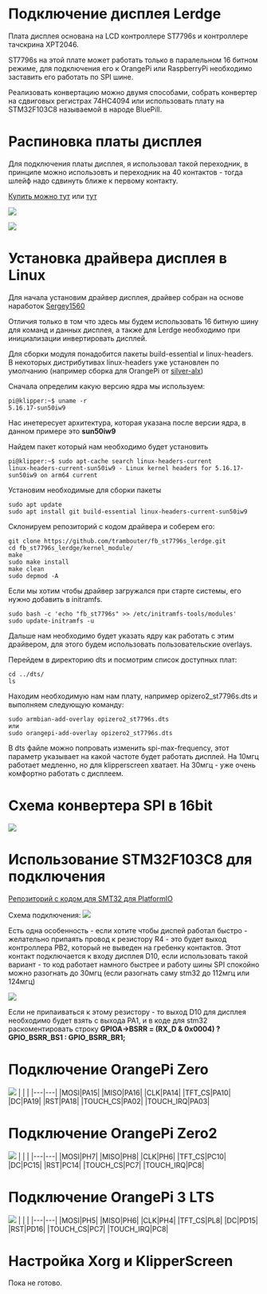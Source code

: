 # Подключение дисплея Lerdge
Плата дисплея основана на LCD контроллере ST7796s и контроллере тачскрина XPT2046.

ST7796s на этой плате может работать только в паралельном 16 битном режиме, для подключения его к OrangePi или RaspberryPi необходимо заставить его работать по SPI шине.

Реализовать конвертацию можно двумя способами, собрать конвертер на сдвиговых регистрах 74HC4094 или использовать плату на STM32F103C8 называемой в народе BluePill.

# Распиновка платы дисплея
Для подключения платы дисплея, я использовал такой переходник, в принципе можно использовть и переходник на 40 контактов - тогда шлейф надо сдвинуть ближе к первому контакту.

[Купить можно тут](https://aliexpress.ru/item/1005003044150117.html?sku_id=12000023422069312) или [тут](https://voltiq.ru/shop/fpc-ffc-dip-flat-cable-loop-adapter/?attribute_pa_cable-loop-type=40-pins)

![](images/FPC-36P.png)



![](images/dboard_pins.png)

# Установка драйвера дисплея в Linux
Для начала установим драйвер дисплея, драйвер собран на основе наработок [Sergey1560](https://github.com/Sergey1560/fb_st7796s)

Отличия только в том что здесь мы будем использовать 16 битную шину для команд и данных дисплея, а также для Lerdge необходимо при инициализации инвертировать дисплей.

Для сборки модуля понадобится пакеты build-essential и linux-headers.
В некоторых дистрибутивах linux-headers уже установлен по умолчанию (например сборка для OrangePi от [silver-alx](https://github.com/silver-alx/sbc/releases/tag/3.0.8))

Сначала определим какую версию ядра мы используем:
```
pi@klipper:~$ uname -r
5.16.17-sun50iw9
```

Нас инетересует архитектура, которая указана после версии ядра, в данном примере это **sun50iw9**

Найдем пакет который нам необходимо будет установить
```
pi@klipper:~$ sudo apt-cache search linux-headers-current
linux-headers-current-sun50iw9 - Linux kernel headers for 5.16.17-sun50iw9 on arm64 current
```

Установим необходимые для сборки пакеты 
```
sudo apt update
sudo apt install git build-essential linux-headers-current-sun50iw9
```

Склонируем репозиторий с кодом драйвера и соберем его:
```
git clone https://github.com/trambouter/fb_st7796s_lerdge.git
cd fb_st7796s_lerdge/kernel_module/
make
sudo make install
make clean
sudo depmod -A
```

Если мы хотим чтобы драйвер загружался при старте системы, его нужно добавить в initramfs.
```
sudo bash -c 'echo "fb_st7796s" >> /etc/initramfs-tools/modules'
sudo update-initramfs -u
```

Дальше нам необходимо будет указать ядру как работать с этим драйвером, для этого будем использовать пользовательские overlays.

Перейдем в директорию dts и посмотрим список доступных плат:
```
cd ../dts/
ls 
```

Находим необходимую нам нам плату, например opizero2_st7796s.dts и выполняем следующую команду:
```
sudo armbian-add-overlay opizero2_st7796s.dts
или
sudo orangepi-add-overlay opizero2_st7796s.dts
```

В dts файле можно попровать изменить spi-max-frequency, этот параметр указывает на какой частоте будет работать дисплей. На 10мгц работает медленно, но для klipperscreen хватает. На 30мгц - уже очень комфортно работать с дисплеем.

# Схема конвертера SPI в 16bit
![](images/spi_convertor.png)

# Использование STM32F103C8 для подключения
[Репозиторий с кодом для SMT32 для PlatformIO](https://github.com/trambouter/stm32_spi2bus_lerdge)

Схема подключения:
![](images/bluepill_spi.png)

Есть одна особенность - если хотите чтобы диспей работал быстро - желательно припаять провод к резистору R4 - это будет выход контроллера PB2, который не выведен на гребенку контактов. Этот контакт подключается к входу дисплея D10, если использовать такой вариант - то код работает намного быстрее и работу шины SPI спокойно можно разогнать до 30мгц (если разогнать саму stm32 до 112мгц или 124мгц)

![](images/Bluepill_R4.jpg)


Если не припаиваться к этому резистору - то выход D10 для дисплея необходимо будет взять с выхода PA1, и в коде для stm32 раскоментировать строку **GPIOA->BSRR = (RX_D & 0x0004) ? GPIO_BSRR_BS1 : GPIO_BSRR_BR1;**

# Подключение OrangePi Zero
![](images/OrangePi%20Zero_v1.jpg)
|	|	|
|---|---|
|MOSI|PA15|
|MISO|PA16|
|CLK|PA14|
|TFT_CS|PA10|
|DC|PA19|
|RST|PA18|
|TOUCH_CS|PA02|
|TOUCH_IRQ|PA03|

# Подключение OrangePi Zero2
![](images/OrangePi%20Zero2.png)
|	|	|
|---|---|
|MOSI|PH7|
|MISO|PH8|
|CLK|PH6|
|TFT_CS|PC10|
|DC|PC15|
|RST|PC14|
|TOUCH_CS|PC7|
|TOUCH_IRQ|PC8|

# Подключение OrangePi 3 LTS
![](images/OrangePi3%20LTS.png)
|	|	|
|---|---|
|MOSI|PH5|
|MISO|PH6|
|CLK|PH4|
|TFT_CS|PL8|
|DC|PD15|
|RST|PD16|
|TOUCH_CS|PC7|
|TOUCH_IRQ|PC8|

# Настройка Xorg и KlipperScreen
Пока не готово.

